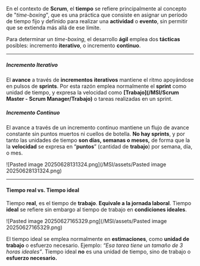 En el contexto de **Scrum**, el **tiempo** se refiere principalmente al concepto de "*time-boxing*", que es una práctica que consiste en asignar un período de tiempo fijo y definido para realizar una **actividad** o **evento**, sin permitir que se extienda más allá de ese límite.

Para determinar un *time-boxing*, el desarrollo **ágil** emplea dos **tácticas** posibles: incremento **iterativo**, o incremento **continuo**.
****
##### **Incremento Iterativo**
El **avance** a través de **incrementos** **iterativos** mantiene el ritmo apoyándose en pulsos de **sprints**. Por esta razón emplea normalmente el **sprint** como unidad de tiempo, y expresa la velocidad como **[Trabajo](/MSI/Scrum Master - Scrum Manager/Trabajo)** o tareas realizadas en un sprint.
##### **Incremento Continuo**
El avance a través de un incremento continuo mantiene un flujo de avance constante sin puntos muertos ni cuellos de botella. **No hay sprints**, y por tanto las unidades de tiempo **son días, semanas o meses,** de forma que la la **velocidad** se expresa en “**puntos**” (cantidad de **trabajo**) por semana, día, o mes.

![Pasted image 20250628131324.png](/MSI/assets/Pasted image 20250628131324.png)
****
#### **Tiempo real vs. Tiempo ideal**
Tiempo **real**, es el tiempo de **trabajo**. **Equivale a la jornada laboral**.
Tiempo **ideal** se refiere sin embargo al tiempo de trabajo en **condiciones ideales**.

![Pasted image 20250627165329.png](/MSI/assets/Pasted image 20250627165329.png)

El tiempo ideal se emplea normalmente en **estimaciones**, como **unidad de trabajo** o esfuerzo necesario. Ejemplo: *“Esa tarea tiene un tamaño de 3 horas ideales”*.
Tiempo ideal **no** es una unidad de tiempo, sino de trabajo o **esfuerzo necesario.**
